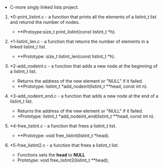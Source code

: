 - C-more singly linked lists project.

1. *0-print_listint.c -  a function that prints all the elements of a listint_t list and returnd the number of nodes. 
	- **Protoype:size_t print_listint(const listint_t *h).

2. *1-listint_len.c - a function that returns the number of elements in a linked listint_t list.
	- **Prototype: size_t listint_len(const listint_t *h).

3. *2-add_nodeint.c -  a function that adds a new node at the beginning of a listint_t list.
	- Returns the address of the new element or "NULL" if it failed.
	- **Prototype: listint_t *add_nodeint(listint_t **head, const int n).

4. *3-add_nodeint_end.c - a function that adds a new node at the end of a listint_t list.
	- Returns the address of the new element or "NULL" if it failed.
	- *Prototype: listint_t *add_nodeint_end(listint_t **head, const int n).

5. *4-free_listint.c - a function that frees a listint_t list.
	- **Prototype: void free_listint(listint_t *head).

6. *5-free_listint2.c -  a function that frees a listint_t list.
	- Functions sets the **head** to **NULL**
	- Prototype: void free_listint2(listint_t **head);

